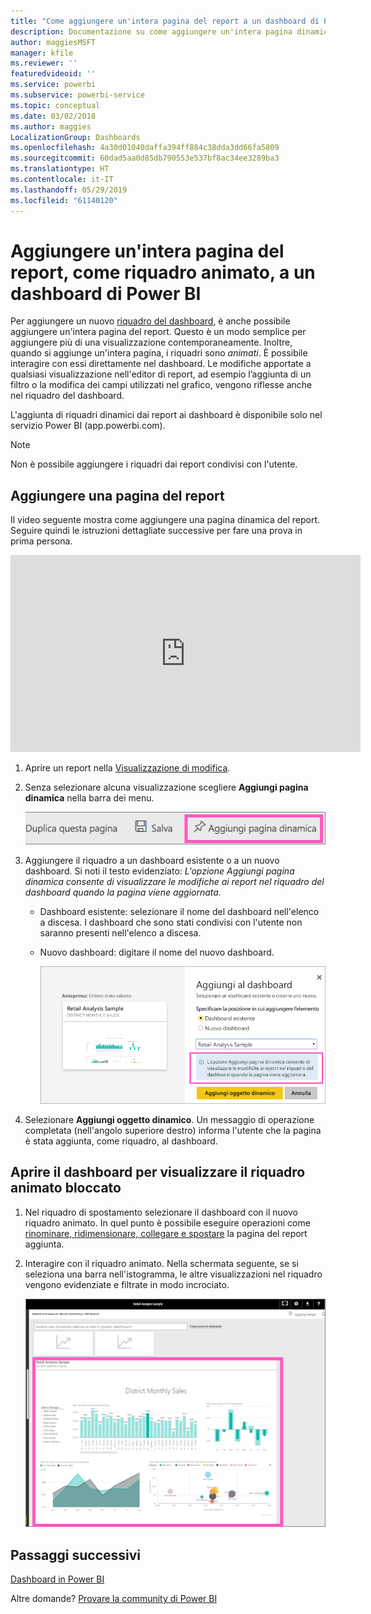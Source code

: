 ```yaml
---
title: "Come aggiungere un'intera pagina del report a un dashboard di Power BI "
description: Documentazione su come aggiungere un'intera pagina dinamica del report a un dashboard di Power BI da un report.
author: maggiesMSFT
manager: kfile
ms.reviewer: ''
featuredvideoid: ''
ms.service: powerbi
ms.subservice: powerbi-service
ms.topic: conceptual
ms.date: 03/02/2018
ms.author: maggies
LocalizationGroup: Dashboards
ms.openlocfilehash: 4a30d01040daffa394ff884c38dda3dd66fa5809
ms.sourcegitcommit: 60dad5aa0d85db790553e537bf8ac34ee3289ba3
ms.translationtype: HT
ms.contentlocale: it-IT
ms.lasthandoff: 05/29/2019
ms.locfileid: "61140120"
---
```

# <a name="pin-an-entire-report-page-as-a-live-tile-to-a-power-bi-dashboard"></a>Aggiungere un'intera pagina del report, come riquadro animato, a un dashboard di Power BI
Per aggiungere un nuovo [riquadro del dashboard](consumer/end-user-tiles.md), è anche possibile aggiungere un'intera pagina del report. Questo è un modo semplice per aggiungere più di una visualizzazione contemporaneamente.  Inoltre, quando si aggiunge un'intera pagina, i riquadri sono *animati*. È possibile interagire con essi direttamente nel dashboard. Le modifiche apportate a qualsiasi visualizzazione nell'editor di report, ad esempio l’aggiunta di un filtro o la modifica dei campi utilizzati nel grafico, vengono riflesse anche nel riquadro del dashboard.  

L'aggiunta di riquadri dinamici dai report ai dashboard è disponibile solo nel servizio Power BI (app.powerbi.com).

> [!NOTE]
> Non è possibile aggiungere i riquadri dai report condivisi con l'utente.
> 
> 

## <a name="pin-a-report-page"></a>Aggiungere una pagina del report
Il video seguente mostra come aggiungere una pagina dinamica del report. Seguire quindi le istruzioni dettagliate successive per fare una prova in prima persona.

<iframe width="560" height="315" src="https://www.youtube.com/embed/EzhfBpPboPA" frameborder="0" allowfullscreen></iframe>


1. Aprire un report nella [Visualizzazione di modifica](service-interact-with-a-report-in-editing-view.md).
2. Senza selezionare alcuna visualizzazione scegliere **Aggiungi pagina dinamica** nella barra dei menu.
   
   ![Icona Aggiungi pagina dinamica](media/service-dashboard-pin-live-tile-from-report/pbi-pin-live-page.png) 
3. Aggiungere il riquadro a un dashboard esistente o a un nuovo dashboard. Si noti il testo evidenziato: *L'opzione Aggiungi pagina dinamica consente di visualizzare le modifiche ai report nel riquadro del dashboard quando la pagina viene aggiornata.*
   
   * Dashboard esistente: selezionare il nome del dashboard nell'elenco a discesa. I dashboard che sono stati condivisi con l'utente non saranno presenti nell'elenco a discesa.
   * Nuovo dashboard: digitare il nome del nuovo dashboard.
     
     ![Finestra di dialogo Aggiungi al dashboard](media/service-dashboard-pin-live-tile-from-report/pbi-pin-live-page-dialog.png)
4. Selezionare **Aggiungi oggetto dinamico**. Un messaggio di operazione completata (nell'angolo superiore destro) informa l'utente che la pagina è stata aggiunta, come riquadro, al dashboard.

## <a name="open-the-dashboard-to-see-the-pinned-live-tile"></a>Aprire il dashboard per visualizzare il riquadro animato bloccato
1. Nel riquadro di spostamento selezionare il dashboard con il nuovo riquadro animato. In quel punto è possibile eseguire operazioni come [rinominare, ridimensionare, collegare e spostare](service-dashboard-edit-tile.md) la pagina del report aggiunta.  
2. Interagire con il riquadro animato.  Nella schermata seguente, se si seleziona una barra nell'istogramma, le altre visualizzazioni nel riquadro vengono evidenziate e filtrate in modo incrociato.
   
    ![Dashboard con un riquadro animato](media/service-dashboard-pin-live-tile-from-report/pbi-live-tile.png)

## <a name="next-steps"></a>Passaggi successivi
[Dashboard in Power BI](consumer/end-user-dashboards.md)

Altre domande? [Provare la community di Power BI](http://community.powerbi.com/)

